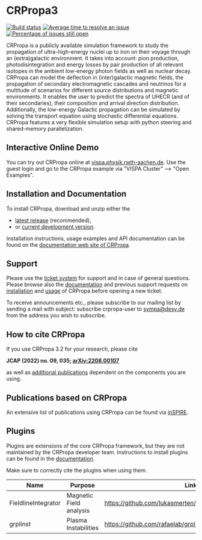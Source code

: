 CRPropa3
========

[![Build status](https://github.com/crpropa/crpropa3/actions/workflows/testing.yml/badge.svg)](https://github.com/crpropa/crpropa3/actions/)
[![Average time to resolve an issue](https://isitmaintained.com/badge/resolution/CRPropa/CRPropa3.svg)](https://isitmaintained.com/project/CRPropa/CRPropa3)
[![Percentage of issues still open](https://isitmaintained.com/badge/open/CRPropa/CRPropa3.svg)](https://isitmaintained.com/project/CRPropa/CRPropa3)

CRPropa is a publicly available simulation framework to study the propagation
of ultra-high-energy nuclei up to iron on their voyage through an
(extra)galactic environment. It takes into account: pion production,
photodisintegration and energy losses by pair production of all relevant
isotopes in the ambient low-energy photon fields as well as nuclear decay.
CRPropa can model the deflection in (inter)galactic magnetic fields, the
propagation of secondary electromagnetic cascades and neutrinos for a multitude
of scenarios for different source distributions and magnetic environments. It
enables the user to predict the spectra of UHECR (and of their secondaries),
their composition and arrival direction distribution. Additionally, the
low-energy Galactic propagation can be simulated by solving the transport
equation using stochastic differential equations. CRPropa features a very
flexible simulation setup with python steering and shared-memory
parallelization.


## Interactive Online Demo
You can try out CRPropa online at [vispa.physik.rwth-aachen.de](https://vispa.physik.rwth-aachen.de/).
Use the guest login and go to the CRPropa example via "VISPA Cluster" --> "Open Examples".


## Installation and Documentation
To install CRPropa, download and unzip either the

* [latest release](https://github.com/CRPropa/CRPropa3/releases/latest) (recommended),
* or [current development version](https://github.com/CRPropa/CRPropa3).

Installation instructions, usage examples  and API documentation can be found on the [documentation web site of
CRPropa](https://crpropa.github.io/CRPropa3/).


## Support
Please use the [ticket system](https://github.com/CRPropa/CRPropa3/issues) for
support and in case of general questions. Please browse also the
[documentation](https://crpropa.github.io/CRPropa3/) and previous support requests on
[installation](https://github.com/CRPropa/CRPropa3/issues?utf8=%E2%9C%93&q=is%3Aissue+label%3Ainstallation+)
and
[usage](https://github.com/CRPropa/CRPropa3/issues?utf8=%E2%9C%93&q=label%3Ausage-question+)
of CRPropa before opening a new ticket.

To receive announcements etc., please subscribe to our mailing list by sending
a mail with subject: subscribe crpropa-user to sympa@desy.de from the address
you wish to subscribe.

## How to cite CRPropa
If you use CRPropa 3.2 for your research, please cite

**JCAP (2022) no. 09, 035; [arXiv:2208.00107](https://arxiv.org/abs/2208.00107)**

as well as [additional publications](https://crpropa.github.io/CRPropa3/pages/howto_cite_crpropa.html) dependent on the components you are using.


## Publications based on CRPropa
An extensive list of publications using CRPropa can be found via
[inSPIRE](https://inspirehep.net/search?ln=en&ln=en&p=refersto%3Arecid%3A1322902+or+refersto%3Arecid%3A1432676+or+refersto%3Arecid%3A1242078&of=hb&action_search=Search&sf=earliestdate&so=d&rm=&rg=25&sc=0).


## Plugins
Plugins are extensions of the core CRPropa framework, but they are not maintained by the CRPropa developer team. Instructions to install plugins can be found in the [documentation](https://crpropa.github.io/CRPropa3/pages/example_notebooks/extending-CRPropa/extending-CRPropa.html#Plugins:-Integrate-Custom-C++-Code-to-CRPropa%E2%80%99s-Python-Steering).

Make sure to correctly cite the plugins when using them.

| Name | Purpose | Link |
| ---- | ------- | ---- |
| FieldlineIntegrator | Magnetic Field analysis | <https://github.com/lukasmerten/CRPropa_FieldLineIntegrator> |
| grplinst | Plasma Instabilities | <https://github.com/rafaelab/grplinst> |